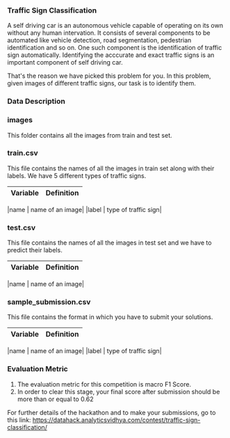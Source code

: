 ### Traffic Sign Classification

A self driving car is an autonomous vehicle capable of operating on its own without any human intervation. It consists of several components to be automated like vehicle detection, road segmentation, pedestrian identification and so on. One such component is the identification of traffic sign automatically. Identifying the acccurate and exact traffic signs is an important component of self driving car. 

That's the reason we have picked this problem for you. In this problem, given images of different traffic signs, our task is to identify them. 

### Data Description


### images 

This folder contains all the images from train and test set.


### train.csv

This file contains the names of all the images in train set along with their labels. We have 5 different types of traffic signs.

| Variable | Definition |
| --- | --- |

|name | name of an image|
|label | type of traffic sign|


### test.csv

This file contains the names of all the images in test set and we have to predict their labels.

| Variable | Definition |
| --- | --- |

|name | name of an image|


### sample_submission.csv

This file contains the format in which you have to submit your solutions.

| Variable | Definition |
| --- | --- |

|name | name of an image|
|label | type of traffic sign|


### Evaluation Metric

1. The evaluation metric for this competition is macro F1 Score.
2. In order to clear this stage, your final score after submission should be more than or equal to 0.62

For further details of the hackathon and to make your submissions, go to this link:
https://datahack.analyticsvidhya.com/contest/traffic-sign-classification/